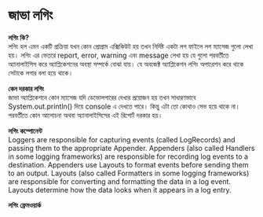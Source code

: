 # জাভা লগিং                

**লগিং কি?**               
লগিং হল এমন একটি প্রক্রিয়া যখন কোন প্রোগ্রাম এক্সিকিউট হয় তখন নির্দিষ্ট একটা লগ ফাইলে লগ ম্যাসেজ গুলো লেখা হয়। লগিং এর ভেতরে report, error, warning এবং message লেখা হয় যে গুলো পরবর্তীতে অ্যানালাইসিস করে অ্যাপ্লিকেশনের অবস্থা সম্পর্কে বোঝা যায়। যে অবজেক্ট অ্যাপ্লিকেশন লগিং অপারেশন করে থাকে সেটাকে লগার বলা হয়ে থাকে।              

**কেন দরকার লগিং**                                  
জাভা অ্যাপ্লিকেশনে কোন ম্যাসেজ যদি ডেভোলপারের দেখার প্রয়োজন হয় তখন সাধারণভাবে System.out.println() দিয়ে console এ দেখতে পারে। কিন্তু এটা তো কোথাও সেভ হয়ে থাকে না। পরবর্তীতে কোন আলোচনা অথবা অ্যানালাইসিসের এই রিপোর্ট দরকার হয়।                    

**লগিং কম্পোনেন্ট**    
Loggers are responsible for capturing events (called LogRecords) and passing them to the appropriate Appender.
Appenders (also called Handlers in some logging frameworks) are responsible for recording log events to a destination. Appenders use Layouts to format events before sending them to an output.
Layouts (also called Formatters in some logging frameworks) are responsible for converting and formatting the data in a log event. Layouts determine how the data looks when it appears in a log entry.

**লগিং ফ্রেমওয়ার্ক**                 
   

 
 